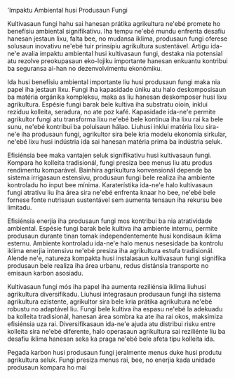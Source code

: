'Impaktu Ambiental husi Produsaun Fungi

Kultivasaun fungi hahu sai hanesan prátika agrikultura ne'ebé promete ho benefísiu ambiental signifikativu. Iha tempu ne'ebé mundu enfrenta desafiu hanesan jestaun lixu, falta bee, no mudansa iklima, produsaun fungi oferese solusaun inovativu ne'ebé tuir prinsípiu agrikultura sustentável. Artigu ida-ne'e avalia impaktu ambiental husi kultivasaun fungi, destaka nia potensial atu rezolve preokupasaun eko-lojiku importante hanesan enkuantu kontribui ba seguransa ai-han no dezenvolvimentu ekonómiku.

Ida husi benefísiu ambiental importante liu husi produsaun fungi maka nia papel iha jestaun lixu. Fungi iha kapasidade úniku atu halo deskomposisaun ba matéria orgánika kompleksu, maka as liu hanesan deskomposer husi lixu agrikultura. Espésie fungi barak bele kultiva iha substratu oioin, inklui rezíduu kolleita, seradura, no ate poz kafé. Kapasidade ida-ne'e permite agrikultor fungi atu transforma lixu ne'ebé bele kontinua iha lixu rai ka bele sunu, ne'ebé kontribui ba poluisaun hálao. Liuhusi inklui matéria lixu sira-ne'e iha produsaun fungi, agrikultor sira bele kria modelu ekonomia sirkular, ne'ebé lixu husi indústria ida sai hanesan matéria prima ba indústria seluk.

Efisiénsia bee maka vantajen seluk signifikativu husi kultivasaun fungi. Kompara ho kolleita tradisionál, fungi presiza bee menus liu atu produs rendimentu komparável. Bainhira agrikultura konvensionál depende ba sistema irrigasaun estensivu, produsaun fungi bele realiza iha ambiente kontroladu ho input bee mínima. Karaterístika ida-ne'e halo kultivasaun fungi atrativu liu iha área sira ne'ebé enfrenta knaar ho bee, ne'ebé bele fornese fonte nutrisaun sustentável sem aumenta tensaun iha rekursu bee limitadu.

Efisiénsia enerjia iha produsaun fungi mos kontribui ba nia atratividade ambiental. Espésie fungi barak bele kultiva iha ambiente internu, permite produsaun durante tinan tomak independentemente husi kondisaun iklima esternu. Ambiente kontroladu ida-ne'e halo menus nesesidade ba kontrolu iklima enerjia intensivu ne'ebé presiza iha agrikultura estufa tradisionál. Alende ne'e, natureza kompakta husi instalasaun kultivasaun fungi signifika produsaun bele realiza iha área urbanu, redus distánsia transporte no emisaun karbon asosiadu.

Kultivasaun fungi mós iha papel iha aumenta reziliénsia iklima liuhusi agrikultura diversifikadu. Liuhusi integrasaun produsaun fungi iha sistema agrikultura ezistente, agrikultor sira bele kria prátika agrikultura ne'ebé robustu no adaptável liu. Fungi bele kultiva iha espasu ne'ebé la adekuadu ba kolleita tradisionál, hanesan área sombra ka ate iha rai okos, maksimiza efisiénsia uza rai. Diversifikasaun ida-ne'e ajuda atu distribui risku entre kolleita sira ne'ebé diferente, halo operasaun agrikultura sai reziliénte liu ba desafiu iklima hanesan seka ka praga ne'ebé bele afeta tipu kolleita ida.

Pegada karbon husi produsaun fungi jeralmente menus duke husi produtu agrikultura seluk. Fungi presiza menus rai, bee, no enerjia kada unidade produsaun kompara ho mai